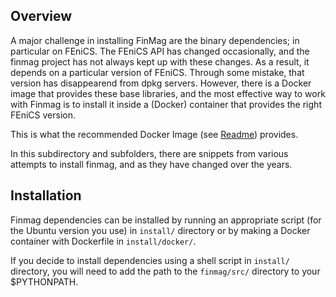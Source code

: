 Overview
--------

A major challenge in installing FinMag are the binary dependencies; in
particular on FEniCS. The FEniCS API has changed occasionally, and
the finmag project has not always kept up with these changes. As a
result, it depends on a particular version of FEniCS. Through some
mistake, that version has disappearend from dpkg servers. However,
there is a Docker image that provides these base libraries, and the
most effective way to work with Finmag is to install it inside a
(Docker) container that provides the right FEniCS version.

This is what the recommended Docker Image (see [Readme](https://github.com/fangohr/finmag/blob/master/README.md))
provides.

In this subdirectory and subfolders, there are snippets from various
attempts to install finmag, and as they have changed over the years.




Installation
------------

Finmag dependencies can be installed by running an appropriate script
(for the Ubuntu version you use) in `install/` directory or by making
a Docker container with Dockerfile in `install/docker/`.

If you decide to install dependencies using a shell script in
`install/` directory, you will need to add the path to the
`finmag/src/` directory to your $PYTHONPATH.

